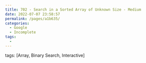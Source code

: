 ```yaml
---
title: 702 - Search in a Sorted Array of Unknown Size - Medium
date: 2022-07-07 23:58:57
permalink: /pages/a1b635/
categories:
  - Google
  - Incomplete
tags:
  - 
---
```

tags: [Array, Binary Search, Interactive]